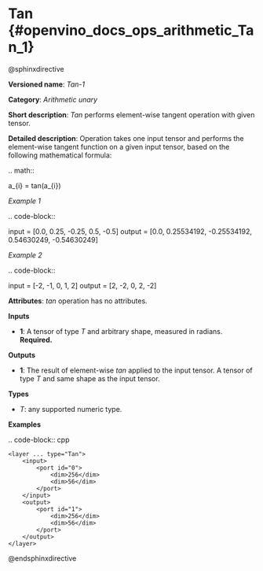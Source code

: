 # Tan  {#openvino_docs_ops_arithmetic_Tan_1}

@sphinxdirective

**Versioned name**: *Tan-1*

**Category**: *Arithmetic unary*

**Short description**: *Tan* performs element-wise tangent operation with given tensor.

**Detailed description**:  Operation takes one input tensor and performs the element-wise tangent function on a given input tensor, based on the following mathematical formula:

.. math::

   a_{i} = tan(a_{i})

*Example 1*

.. code-block::

   input = [0.0, 0.25, -0.25, 0.5, -0.5]
   output = [0.0, 0.25534192, -0.25534192, 0.54630249, -0.54630249]

*Example 2*

.. code-block::

   input = [-2, -1, 0, 1, 2]
   output = [2, -2, 0, 2, -2]

**Attributes**: *tan*  operation has no attributes.

**Inputs**

* **1**: A tensor of type *T* and arbitrary shape, measured in radians. **Required.**

**Outputs**

* **1**: The result of element-wise *tan* applied to the input tensor. A tensor of type *T* and same shape as the input tensor.

**Types**

* *T*: any supported numeric type.


**Examples**

.. code-block:: cpp  

    <layer ... type="Tan">
        <input>
            <port id="0">
                <dim>256</dim>
                <dim>56</dim>
            </port>
        </input>
        <output>
            <port id="1">
                <dim>256</dim>
                <dim>56</dim>
            </port>
        </output>
    </layer>

@endsphinxdirective